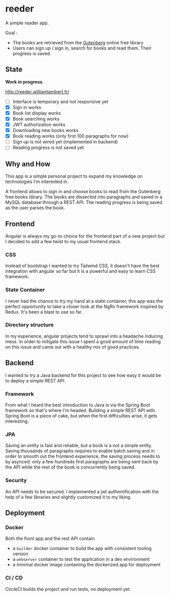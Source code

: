 [![<Babeetlebum>](https://circleci.com/gh/Babeetlebum/reeder.svg?style=shield)](<LINK>)


# reeder
A simple reader app.

Goal :
* The books are retrieved from the [Gutenberg](https://www.gutenberg.org/) online free library
* Users can sign up / sign in, search for books and read them. Their progress is saved.

## State
**Work in progress**.

http://reeder.williamlambert.fr/
* [ ] Interface is temporary and not responsive yet
* [x] Sign in works
* [x] Book list display works
* [x] Book searching works
* [x] JWT authorization works
* [x] Downloading new books works
* [x] Book reading works (only first 100 paragraphs for now)
* [ ] Sign up is not wired yet (implemented in backend)
* [ ] Reading progress is not saved yet

## Why and How
This app is a simple personal project to expand my knowledge on technologies I'm interested in.

A frontend allows to sign in and choose books to read from the Gutenberg free books library. The books are dissected into paragraphs and saved in a MySQL database through a REST API. The reading progress is being saved as the user parses the book.

## Frontend
Angular is always my go-to choice for the frontend part of a new project but I decided to add a few twist to my usual frontend stack.

### CSS
Instead of bootstrap I wanted to try Tailwind CSS, it doesn't have the best integration with angular so far but it is a powerful and easy to learn CSS framework.

### State Container
I never had the chance to try my hand at a state container, this app was the perfect opportunity to take a closer look at the NgRx framework inspired by Redux. It's been a blast to use so far.

### Directory structure
In my experience, angular projects tend to sprawl into a headache inducing mess. In order to mitigate this issue I spent a good amount of time reading on this issue and came out with a healthy mix of good practices.

## Backend
I wanted to try a Java backend for this project to see how easy it would be to deploy a simple REST API.

### Framework
From what I heard the best introduction to Java is via the Spring Boot framework so that's where I'm headed. Building a simple REST API with Spring Boot is a piece of cake, but when the first difficulties arise, it gets interesting.

### JPA
Saving an entity is fast and reliable, but a book is a not a simple entity. Saving thousands of paragraphs requires to enable batch saving and in order to smooth out the frontend experience, the saving process needs to by asynced: only a few hundreds first paragraphs are being sent back by the API while the rest of the book is concurrently being saved.

### Security
An API needs to be secured. I implemented a jwt authentification with the help of a few libraries and slightly customized it to my liking.

## Deployment

### Docker
Both the front app and the rest API contain
* a `builder` docker container to build the app with consistent tooling version
* a `webserver` container to test the application in a dev environment
* a minimal docker image containing the dockerized app for deployment

### CI / CD
CircleCI builds the project and run tests, no deployment yet.
